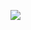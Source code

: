 
<p align="">
 
 <p align="right">
  <img src="https://imgur.com/4orYrVU.jpg" width=>
  <br><br>
  <samp> 
  
  
